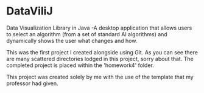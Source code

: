 # DataViliJ
Data Visualization Library in Java 
-A desktop application that allows users to select an algorithm (from a set of standard AI algorithms) and dynamically shows the user what changes and how.

This was the first project I created alongside using Git. 
As you can see there are many scattered directories lodged in this project, sorry about that.
The completed project is placed within the 'homework4' folder.

This project was created solely by me with the use of the template that my professor had given.
